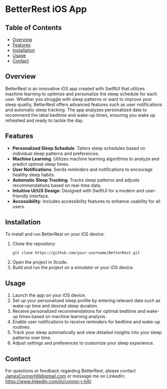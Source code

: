 # BetterRest iOS App

## Table of Contents
- [Overview](#overview)
- [Features](#features)
- [Installation](#installation)
- [Usage](#usage)
- [Contact](#contact)

## Overview
BetterRest is an innovative iOS app created with SwiftUI that utilizes machine learning to optimize and personalize the sleep schedule for each user. Whether you struggle with sleep patterns or want to improve your sleep quality, BetterRest offers advanced features such as user notifications and automatic sleep tracking. The app analyzes personalized data to recommend the ideal bedtime and wake-up times, ensuring you wake up refreshed and ready to tackle the day.

## Features
- **Personalized Sleep Schedule**: Tailors sleep schedules based on individual sleep patterns and preferences.
- **Machine Learning**: Utilizes machine learning algorithms to analyze and predict optimal sleep times.
- **User Notifications**: Sends reminders and notifications to encourage healthy sleep habits.
- **Automatic Sleep Tracking**: Tracks sleep patterns and adjusts recommendations based on real-time data.
- **Intuitive UI/UX Design**: Designed with SwiftUI for a modern and user-friendly interface.
- **Accessibility**: Includes accessibility features to enhance usability for all users.

## Installation
To install and run BetterRest on your iOS device:
1. Clone the repository:
   ```
   git clone https://github.com/your-username/BetterRest.git
   ```
2. Open the project in Xcode.
3. Build and run the project on a simulator or your iOS device.

## Usage
1. Launch the app on your iOS device.
2. Set up your personalized sleep profile by entering relevant data such as wake-up time and desired sleep duration.
3. Receive personalized recommendations for optimal bedtime and wake-up times based on machine learning analysis.
4. Enable user notifications to receive reminders for bedtime and wake-up routines.
5. Track your sleep automatically and view detailed insights into your sleep patterns over time.
6. Adjust settings and preferences to customize your sleep experience.

## Contact
For questions or feedback regarding BetterRest, please contact JamesConnorHill@gmail.com or message me on LinkedIn: https://www.linkedin.com/in/connor-j-hill/.
